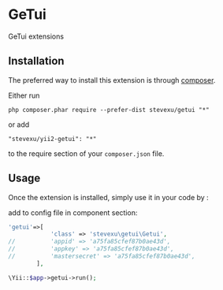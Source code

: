 GeTui
=====
GeTui extensions

Installation
------------

The preferred way to install this extension is through [composer](http://getcomposer.org/download/).

Either run

```
php composer.phar require --prefer-dist stevexu/getui "*"
```

or add

```
"stevexu/yii2-getui": "*"
```

to the require section of your `composer.json` file.


Usage
-----

Once the extension is installed, simply use it in your code by  :

add to config file in component section:
```php
'getui'=>[
    		'class' => 'stevexu\getui\Getui',
//     		'appid' => 'a75fa85cfef87b0ae43d',	
//     		'appkey' => 'a75fa85cfef87b0ae43d',
//     		'mastersecret' => 'a75fa85cfef87b0ae43d',
    	],
```
```php
\Yii::$app->getui->run();
```
